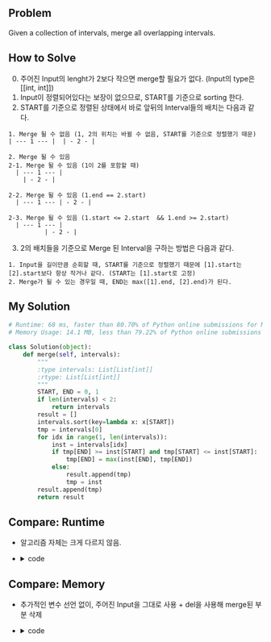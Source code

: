 ## Problem
Given a collection of intervals, merge all overlapping intervals.

## How to Solve
0. 주어진 Input의 lenght가 2보다 작으면 merge할 필요가 없다. (Input의 type은 [[int, int]])
1. Input이 정렬되어있다는 보장이 없으므로, START를 기준으로 sorting 한다.
2. START를 기준으로 정렬된 상태에서 바로 앞뒤의 Interval들의 배치는 다음과 같다.
  ```
1. Merge 될 수 없음 (1, 2의 위치는 바뀔 수 없음, START를 기준으로 정렬했기 때문)
  | --- 1 --- |  | - 2 - |
  
2. Merge 될 수 있음
  2-1. Merge 될 수 있음 (1이 2를 포함할 때)
    | --- 1 --- |
      | - 2 - |
    
  2-2. Merge 될 수 있음 (1.end == 2.start)
    | --- 1 --- | - 2 - |
  
  2-3. Merge 될 수 있음 (1.start <= 2.start  && 1.end >= 2.start)
    | --- 1 --- |
            | - 2 - |
```

3. 2의 배치들을 기준으로 Merge 된 Interval을 구하는 방법은 다음과 같다.
```
1. Input을 길이만큼 순회할 때, START를 기준으로 정렬했기 때문에 [1].start는 [2].start보다 항상 작거나 같다. (START는 [1].start로 고정)
2. Merge가 될 수 있는 경우일 때, END는 max([1].end, [2].end)가 된다.
```


## My Solution
``` python
# Runtime: 68 ms, faster than 80.70% of Python online submissions for Merge Intervals.
# Memory Usage: 14.1 MB, less than 79.22% of Python online submissions for Merge Intervals.

class Solution(object):
    def merge(self, intervals):
        """
        :type intervals: List[List[int]]
        :rtype: List[List[int]]
        """
        START, END = 0, 1
        if len(intervals) < 2:
            return intervals
        result = []
        intervals.sort(key=lambda x: x[START])
        tmp = intervals[0]
        for idx in range(1, len(intervals)):
            inst = intervals[idx]
            if tmp[END] >= inst[START] and tmp[START] <= inst[START]:
                tmp[END] = max(inst[END], tmp[END])
            else:
                result.append(tmp)
                tmp = inst
        result.append(tmp)
        return result
```

## Compare: Runtime
- 알고리즘 자체는 크게 다르지 않음.
- <details><summary> code </summary><pre>

  ``` python
  class Solution(object):
    def merge(self, intervals):
        """
        :type intervals: List[List[int]]
        :rtype: List[List[int]]
        """
        intervals.sort(key=lambda x: x[0])
        
        merged = []
        if intervals == []:
            return []
        start = intervals[0][0]
        end = intervals[0][1]
        for interval in intervals:
            if interval[0] > end:
                merged.append([start, end])
                start = interval[0]
                end = interval[1]
            else:
                if interval[1] > end:
                    end = interval[1]
        merged.append([start, end])
        return merged
  ```
  </pre></details>
  
## Compare: Memory
- 추가적인 변수 선언 없이, 주어진 Input을 그대로 사용 + del을 사용해 merge된 부분 삭제
- <details><summary> code </summary><pre>

  ``` python
  class Solution(object):
    def merge(self, intervals):
        """
        :type intervals: List[List[int]]
        :rtype: List[List[int]]
        """
        intervals.sort(key=lambda x:x[0])
        i=0
        while i<len(intervals):
            if i+1<len(intervals) and intervals[i][1]>=intervals[i+1][0]:
                intervals[i][1]=max(intervals[i][1],intervals[i+1][1])
                del intervals[i+1]
                continue
            i+=1
        return intervals
  ```
  </pre></summary>
